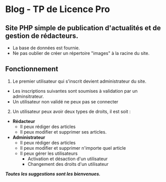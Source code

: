# Blog -  TP de Licence Pro

## Site PHP simple de publication d'actualités et de gestion de rédacteurs.
- La base de données est fournie.
- Ne pas oublier de créer un répertoire "images" à la racine du site.

## Fonctionnement
1. Le premier utilisateur qui s'inscrit devient administrateur du site.
- Les inscriptions suivantes sont soumises à validation par un adminsitrateur.
- Un utilisateur non validé ne peux pas se connecter

2. Un utilisateur peux avoir deux types de droits, il est soit :
- **Rédacteur**
    - Il peux rédiger des articles
    - Il peux modifier et supprimer ses articles.
- **Administrateur** 
    - Il peux rédiger des articles
    - Il peux modifier et supprimer n'importe quel article
    - Il peux gérer les utilisateurs 
        - Activation et désaction d'un utilisateur
        - Changement des droits d'un utilisateur

***Toutes les suggestions sont les bienvenues.***
